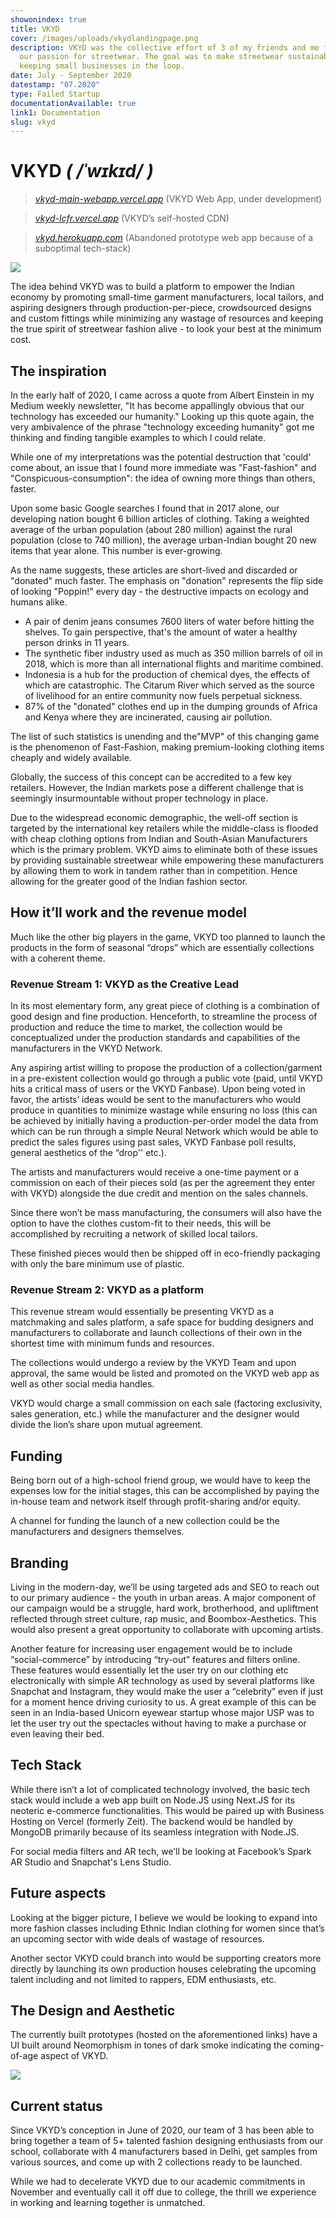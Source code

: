 ```yaml
---
showonindex: true
title: VKYD
cover: /images/uploads/vkydlandingpage.png
description: VKYD was the collective effort of 3 of my friends and me fueled by
  our passion for streetwear. The goal was to make streetwear sustainable while
  keeping small businesses in the loop.
date: July - September 2020
datestamp: "07.2020"
type: Failed Startup
documentationAvailable: true
link1: Documentation
slug: vkyd
---
```

# **VKYD** *( /ˈwɪkɪd/ )*

> *[vkyd-main-webapp.vercel.app](https://vkyd-main-webapp.vercel.app/)* (VKYD Web App, under development)



> *[vkyd-lcfr.vercel.app](https://vkyd-lcfr.vercel.app/)* (VKYD’s self-hosted CDN)



> *[vkyd.herokuapp.com](http://vkyd.herokuapp.com/)* (Abandoned prototype web app because of a suboptimal tech-stack)

![](images/uploads/vkyd-goofy.png)

The idea behind VKYD was to build a platform to empower the Indian economy by promoting small-time garment manufacturers, local tailors, and aspiring designers through production-per-piece, crowdsourced designs and custom fittings while minimizing any wastage of resources and keeping the true spirit of streetwear fashion alive - to look your best at the minimum cost.

## **The inspiration**

In the early half of 2020, I came across a quote from Albert Einstein in my Medium weekly newsletter, "It has become appallingly obvious that our technology has exceeded our humanity." Looking up this quote again, the very ambivalence of the phrase "technology exceeding humanity" got me thinking and finding tangible examples to which I could relate.

While one of my interpretations was the potential destruction that 'could' come about, an issue that I found more immediate was "Fast-fashion" and "Conspicuous-consumption": the idea of owning more things than others, faster.

Upon some basic Google searches I found that in 2017 alone, our developing nation bought 6 billion articles of clothing. Taking a weighted average of the urban population (about 280 million) against the rural population (close to 740 million), the average urban-Indian bought 20 new items that year alone. This number is ever-growing.

As the name suggests, these articles are short-lived and discarded or "donated" much faster. The emphasis on "donation" represents the flip side of looking "Poppin!" every day - the destructive impacts on ecology and humans alike.

* A pair of denim jeans consumes 7600 liters of water before hitting the shelves. To gain perspective, that's the amount of water a healthy person drinks in 11 years.
* The synthetic fiber industry used as much as 350 million barrels of oil in 2018, which is more than all international flights and maritime combined.
* Indonesia is a hub for the production of chemical dyes, the effects of which are catastrophic. The Citarum River which served as the source of livelihood for an entire community now fuels perpetual sickness.
* 87% of the "donated" clothes end up in the dumping grounds of Africa and Kenya where they are incinerated, causing air pollution.

The list of such statistics is unending and the"MVP" of this changing game is the phenomenon of Fast-Fashion, making premium-looking clothing items cheaply and widely available.

Globally, the success of this concept can be accredited to a few key retailers. However, the Indian markets pose a different challenge that is seemingly insurmountable without proper technology in place.

Due to the widespread economic demographic, the well-off section is targeted by the international key retailers while the middle-class is flooded with cheap clothing options from Indian and South-Asian Manufacturers which is the primary problem. VKYD aims to eliminate both of these issues by providing sustainable streetwear while empowering these manufacturers by allowing them to work in tandem rather than in competition. Hence allowing for the greater good of the Indian fashion sector.

## **How it’ll work and the revenue model**

Much like the other big players in the game, VKYD too planned to launch the products in the form of seasonal “drops” which are essentially collections with a coherent theme.

### **Revenue Stream 1: VKYD as the Creative Lead**

In its most elementary form, any great piece of clothing is a combination of good design and fine production. Henceforth, to streamline the process of production and reduce the time to market, the collection would be conceptualized under the production standards and capabilities of the manufacturers in the VKYD Network.

Any aspiring artist willing to propose the production of a collection/garment in a pre-existent collection would go through a public vote (paid, until VKYD hits a critical mass of users or the VKYD Fanbase). Upon being voted in favor, the artists’ ideas would be sent to the manufacturers who would produce in quantities to minimize wastage while ensuring no loss (this can be achieved by initially having a production-per-order model the data from which can be run through a simple Neural Network which would be able to predict the sales figures using past sales, VKYD Fanbase poll results, general aesthetics of the “drop'' etc.).

The artists and manufacturers would receive a one-time payment or a commission on each of their pieces sold (as per the agreement they enter with VKYD) alongside the due credit and mention on the sales channels.

Since there won’t be mass manufacturing, the consumers will also have the option to have the clothes custom-fit to their needs, this will be accomplished by recruiting a network of skilled local tailors.

These finished pieces would then be shipped off in eco-friendly packaging with only the bare minimum use of plastic.

### **Revenue Stream 2: VKYD as a platform**

This revenue stream would essentially be presenting VKYD as a matchmaking and sales platform, a safe space for budding designers and manufacturers to collaborate and launch collections of their own in the shortest time with minimum funds and resources.

The collections would undergo a review by the VKYD Team and upon approval, the same would be listed and promoted on the VKYD web app as well as other social media handles.

VKYD would charge a small commission on each sale (factoring exclusivity, sales generation, etc.) while the manufacturer and the designer would divide the lion’s share upon mutual agreement.

## **Funding**

Being born out of a high-school friend group, we would have to keep the expenses low for the initial stages, this can be accomplished by paying the in-house team and network itself through profit-sharing and/or equity.

A channel for funding the launch of a new collection could be the manufacturers and designers themselves.

## **Branding**

Living in the modern-day, we’ll be using targeted ads and SEO to reach out to our primary audience - the youth in urban areas. A major component of our campaign would be a struggle, hard work, brotherhood, and upliftment reflected through street culture, rap music, and Boombox-Aesthetics. This would also present a great opportunity to collaborate with upcoming artists.

Another feature for increasing user engagement would be to include “social-commerce” by introducing “try-out” features and filters online. These features would essentially let the user try on our clothing etc electronically with simple AR technology as used by several platforms like Snapchat and Instagram, they would make the user a “celebrity” even if just for a moment hence driving curiosity to us. A great example of this can be seen in an India-based Unicorn eyewear startup whose major USP was to let the user try out the spectacles without having to make a purchase or even leaving their bed.

## **Tech Stack**

While there isn’t a lot of complicated technology involved, the basic tech stack would include a web app built on Node.JS using Next.JS for its neoteric e-commerce functionalities. This would be paired up with Business Hosting on Vercel (formerly Zeit). The backend would be handled by MongoDB primarily because of its seamless integration with Node.JS.

For social media filters and AR tech, we’ll be looking at Facebook’s Spark AR Studio and Snapchat's Lens Studio.

## **Future aspects**

Looking at the bigger picture, I believe we would be looking to expand into more fashion classes including Ethnic Indian clothing for women since that’s an upcoming sector with wide deals of wastage of resources.

Another sector VKYD could branch into would be supporting creators more directly by launching its own production houses celebrating the upcoming talent including and not limited to rappers, EDM enthusiasts, etc.

## **The Design and Aesthetic**

The currently built prototypes (hosted on the aforementioned links) have a UI built around Neomorphism in tones of dark smoke indicating the coming-of-age aspect of VKYD.

![](images/uploads/vkydlandingpage.png)

## C**urrent status**

Since VKYD’s conception in June of 2020, our team of 3 has been able to bring together a team of 5+ talented fashion designing enthusiasts from our school, collaborate with 4 manufacturers based in Delhi, get samples from various sources, and come up with 2 collections ready to be launched.

While we had to decelerate VKYD due to our academic commitments in November and eventually call it off due to college, the thrill we experience in working and learning together is unmatched.